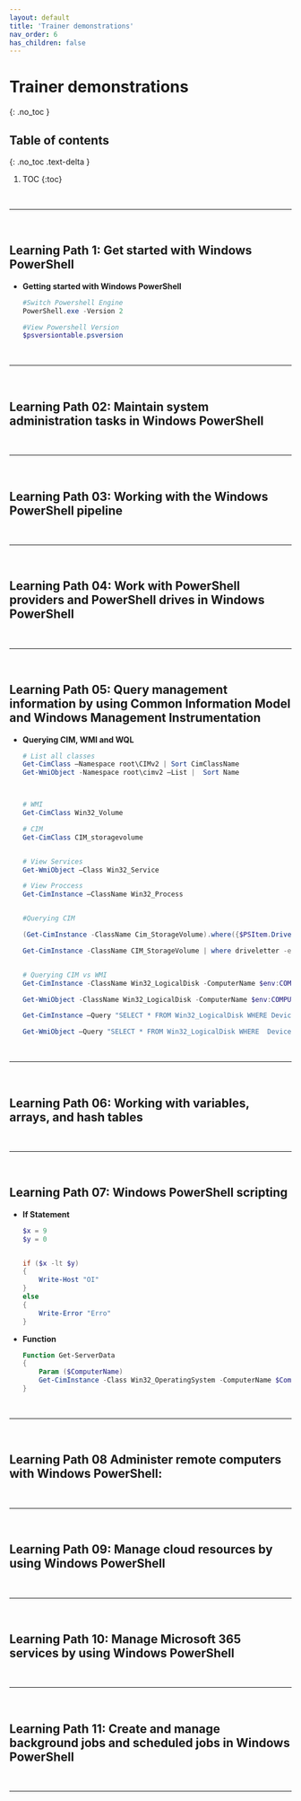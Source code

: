 ```yaml
---
layout: default
title: 'Trainer demonstrations'
nav_order: 6
has_children: false
---
```


# Trainer demonstrations
{: .no_toc }


## Table of contents
{: .no_toc .text-delta }

1. TOC
{:toc}

<br/>

---

<br/>

## Learning Path 1: Get started with Windows PowerShell

<!-- Demonstrations -->

- **Getting started with Windows PowerShell**

    ```powershell
    #Switch Powershell Engine
    PowerShell.exe -Version 2

    #View Powershell Version
    $psversiontable.psversion
    ```

<br/>

---

<br/>


## Learning Path 02: Maintain system administration tasks in Windows PowerShell

<!-- Demonstrations -->


<br/>

---

<br/>


## Learning Path 03: Working with the Windows PowerShell pipeline

<!-- Demonstrations -->


<br/>

---

<br/>

## Learning Path 04: Work with PowerShell providers and PowerShell drives in Windows PowerShell


<!-- Demonstrations -->


<br/>

---

<br/>

## Learning Path 05: Query management information by using Common Information Model and Windows Management Instrumentation

<!-- Demonstrations -->

- **Querying CIM, WMI and WQL**

    ```powershell
    # List all classes
    Get-CimClass –Namespace root\CIMv2 | Sort CimClassName
    Get-WmiObject -Namespace root\cimv2 –List |  Sort Name



    # WMI
    Get-CimClass Win32_Volume

    # CIM
    Get-CimClass CIM_storagevolume 


    # View Services
    Get-WmiObject –Class Win32_Service

    # View Proccess
    Get-CimInstance –ClassName Win32_Process


    #Querying CIM

    (Get-CimInstance -ClassName Cim_StorageVolume).where({$PSItem.DriveLetter -eq 'C:'})
    
    Get-CimInstance -ClassName CIM_StorageVolume | where driveletter -eq "C:"


    # Querying CIM vs WMI
    Get-CimInstance -ClassName Win32_LogicalDisk -ComputerName $env:COMPUTERNAME

    Get-WmiObject -ClassName Win32_LogicalDisk -ComputerName $env:COMPUTERNAME

    Get-CimInstance –Query "SELECT * FROM Win32_LogicalDisk WHERE DeviceID  = 'C:'"

    Get-WmiObject –Query "SELECT * FROM Win32_LogicalDisk WHERE  DeviceID  = 'C:'"
    ```


<br/>

---

<br/>


## Learning Path 06: Working with variables, arrays, and hash tables

<!-- Demonstrations -->


<br/>

---

<br/>


## Learning Path 07: Windows PowerShell scripting

<!-- Demonstrations -->

- **If Statement**
    ```powershell
    $x = 9
    $y = 0


    if ($x -lt $y)
    {
        Write-Host "OI"
    }
    else
    {
        Write-Error "Erro"
    }
    ```

- **Function**

    ```powershell
    Function Get-ServerData
    {
        Param ($ComputerName)
        Get-CimInstance -Class Win32_OperatingSystem -ComputerName $ComputerName
    }
    ```


<br/>

---

<br/>

## Learning Path 08 Administer remote computers with Windows PowerShell:


<!-- Demonstrations -->


<br/>

---

<br/>



## Learning Path 09: Manage cloud resources by using Windows PowerShell


<!-- Demonstrations -->


<br/>

---

<br/>



## Learning Path 10: Manage Microsoft 365 services by using Windows PowerShell


<!-- Demonstrations -->


<br/>

---

<br/>



## Learning Path 11: Create and manage background jobs and scheduled jobs in Windows PowerShell


<!-- Demonstrations -->


<br/>

---

<br/>